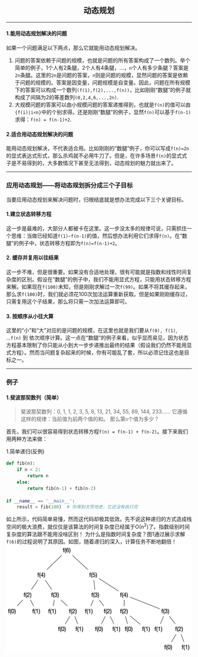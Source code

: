 ## <center>动态规划</center>
***
#### 1.能用动态规划解决的问题
如果一个问题满足以下两点，那么它就能用动态规划解决。
1. 问题的答案依赖于问题的规模，也就是问题的所有答案构成了一个数列。举个简单的例子，1个人有2条腿，2个人有4条腿，...，`n`个人有多少条腿？答案是`2n`条腿。这里的`2n`是问题的答案，`n`则是问题的规模，显然问题的答案是依赖于问题的规模的。答案是因变量，问题规模是自变量。因此，问题在所有规模下的答案可以构成一个数列`(f(1),f(2),...,f(n))`，比如刚刚“数腿”的例子就构成了间隔为2的等差数列`(0,2,4,6,...,2n)`.
2. 大规模问题的答案可以由小规模问题的答案递推得到，也就是`f(n)`的值可以由`{f(i)|i<n}`中的个别求得。还是刚刚“数腿”的例子，显然`f(n)`可以基于`f(n-1)`求得：`f(n) = f(n-1)+2`.

#### 2.适合用动态规划解决的问题
能用动态规划解决，不代表适合用。比如刚刚的“数腿”例子，你可以写成`f(n)=2n`的显式表达式形式，那么杀鸡就不必用牛刀了。但是，在许多场景`f(n)`的显式式子是不易得到的，大多数情况下甚至无法得到，动态规划的魅力就出来了。

***
### 应用动态规划——将动态规划拆分成三个子目标
当要应用动态规划来解决问题时，归根结底就是想办法完成以下三个关键目标。
#### 1.建立状态转移方程 
这一步是最难的，大部分人都被卡在这里。这一步没太多的规律可说，只需抓住一个思维：当做已经知道`f(1)~f(n-1)`的值，然后想办法利用它们求得`f(n)`。在“数腿”的例子中，状态转移方程即为`f(n)=f(n-1)+2`。
#### 2. 缓存并复用以往结果
这一步不难，但是很重要。如果没有合适地处理，很有可能就是指数和线性时间复杂度的区别。假设在“数腿”的例子中，我们不能用显式方程，只能用状态转移方程来解。如果现在`f(100)`未知，但是刚刚求解过一次`f(99)`。如果不将其缓存起来，那么求`f(100)`时，我们就必须花100次加法运算重新获取。但是如果刚刚缓存过，只需复用这个子结果，那么将只需一次加法运算即可。
#### 3. 按顺序从小往大算
这里的“小”和“大”对应的是问题的规模，在这里也就是我们要从`f(0), f(1)`, ...`f(n)` 到  依次顺序计算。这一点在“数腿”的例子来看，似乎显而易见，因为状态方程基本限制了你只能从小到大一步步递推出最终的结果（假设我们仍然不能用显式方程）。然而当问题复杂起来的时候，你有可能乱了套，所以必须记住这也是目标之一。

***
### 例子
#### 1.斐波那契数列（简单）
>斐波那契数列：0, 1, 1, 2, 3, 5, 8, 13, 21, 34, 55, 89, 144, 233……
>它遵循这样的规律：当前值为前两个值的和。
>那么第`n`个值为多少？

首先，我们可以很容易得到状态转移方程`f(n) = f(n-1) + f(n-2)`。接下来我们用两种方法来做：

1.简单递归(反例)
```python
def fib(n):
    if n < 2:
        return n
    else:
        return fib(n-1) + fib(n-2)
    
if __name__ == '__main__':
    result = fib(100)  # 你等到天荒地老，它还没有执行完
```

如上所示，代码简单易懂，然而这代码却极其低效。先不说这种递归的方式造成栈空间的极大浪费，就仅仅是该算法的时间复杂度已经属于O($n^2$)了。指数级别时间复杂度的算法跟不能用没啥区别！
为什么是指数时间复杂度？图1通过展示求解`f(6)`的过程说明了其原因。如图，随着递归的深入，计算任务不断地翻倍！
![图1 简单递归的执行过程](https://github.com/zxzAndyMAC/NoteBook/blob/master/images/%E5%8A%A8%E6%80%81%E8%A7%84%E5%88%92%E5%9B%BE1.png?raw=true)